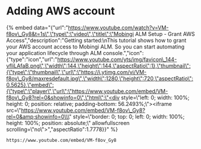 # Adding AWS account

{% embed data="{\"url\":\"https://www.youtube.com/watch?v=VM-f8ov\_Gy8&t=1s\",\"type\":\"video\",\"title\":\"Mobingi ALM Setup - Grant AWS Access\",\"description\":\"Getting started:\\nThis tutorial shows how to grant your AWS account access to Mobingi ALM. So you can start automating your application lifecycle through ALM console.\",\"icon\":{\"type\":\"icon\",\"url\":\"https://www.youtube.com/yts/img/favicon\_144-vfliLAfaB.png\",\"width\":144,\"height\":144,\"aspectRatio\":1},\"thumbnail\":{\"type\":\"thumbnail\",\"url\":\"https://i.ytimg.com/vi/VM-f8ov\_Gy8/maxresdefault.jpg\",\"width\":1280,\"height\":720,\"aspectRatio\":0.5625},\"embed\":{\"type\":\"player\",\"url\":\"https://www.youtube.com/embed/VM-f8ov\_Gy8?rel=0&showinfo=0\",\"html\":\"<div style=\\\"left: 0; width: 100%; height: 0; position: relative; padding-bottom: 56.2493%;\\\"><iframe src=\\\"https://www.youtube.com/embed/VM-f8ov\_Gy8?rel=0&amp;showinfo=0\\\" style=\\\"border: 0; top: 0; left: 0; width: 100%; height: 100%; position: absolute;\\\" allowfullscreen scrolling=\\\"no\\\"></iframe></div>\",\"aspectRatio\":1.7778}}" %}



```text
https://www.youtube.com/embed/VM-f8ov_Gy8
```

